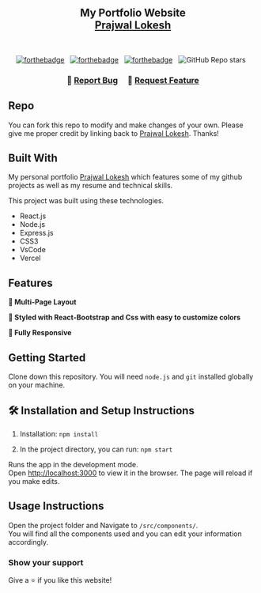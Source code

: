 <h2 align="center">
   My Portfolio Website<br/>
  <a href="https://prajwal-lokesh-portfolio.vercel.app/" target="_blank">Prajwal Lokesh</a>
</h2>


<br/>

<center>

[![forthebadge](https://forthebadge.com/images/badges/built-with-love.svg)](https://forthebadge.com) &nbsp;
[![forthebadge](https://forthebadge.com/images/badges/made-with-javascript.svg)](https://forthebadge.com) &nbsp;
[![forthebadge](https://forthebadge.com/images/badges/open-source.svg)](https://forthebadge.com) &nbsp;
![GitHub Repo stars](https://img.shields.io/github/stars/soumyajit4419/Portfolio?color=red&logo=github&style=for-the-badge) &nbsp;

</center>

<h3 align="center">
    🔹
    <a href="https://github.com/prajwallokesh/my-portfolio-website/issues">Report Bug</a> &nbsp; &nbsp;
    🔹
    <a href="https://github.com/prajwallokesh/my-portfolio-website/issues">Request Feature</a>
</h3>

## Repo

You can fork this repo to modify and make changes of your own. Please give me proper credit by linking back to [Prajwal Lokesh](https://github.com/prajwallokesh/my-portfolio-website). Thanks!

## Built With

My personal portfolio <a href="https://prajwal-lokesh-portfolio.vercel.app/" target="_blank">Prajwal Lokesh</a> which features some of my github projects as well as my resume and technical skills.<br/>

This project was built using these technologies.

- React.js
- Node.js
- Express.js
- CSS3
- VsCode
- Vercel

## Features

**📖 Multi-Page Layout**

**🎨 Styled with React-Bootstrap and Css with easy to customize colors**

**📱 Fully Responsive**

## Getting Started

Clone down this repository. You will need `node.js` and `git` installed globally on your machine.

## 🛠 Installation and Setup Instructions

1. Installation: `npm install`

2. In the project directory, you can run: `npm start`

Runs the app in the development mode.\
Open [http://localhost:3000](http://localhost:3000) to view it in the browser.
The page will reload if you make edits.

## Usage Instructions

Open the project folder and Navigate to `/src/components/`. <br/>
You will find all the components used and you can edit your information accordingly.

### Show your support

Give a ⭐ if you like this website!

